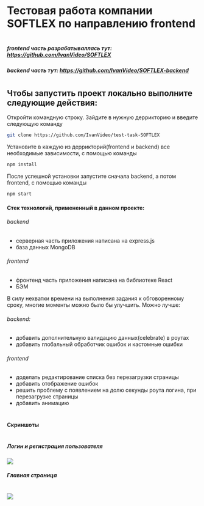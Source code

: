 # Тестовая работа компании SOFTLEX по направлению frontend
#
##### frontend часть разрабатываллась тут: https://github.com/IvanVideo/SOFTLEX
##### backend часть тут: https://github.com/IvanVideo/SOFTLEX-backend
#
## Чтобы запустить проект локально выполните следующие действия:
Откройти командную строку. Зайдите в нужную деррикторию и введите следующую команду
```sh
git clone https://github.com/IvanVideo/test-task-SOFTLEX
```
Установите в каждую из деррикторий(frontend и backend) все необходимые зависимости, с помощью команды
```sh
npm install
```
После успешной установки запустите сначала backend, а потом frontend, с помощью команды
```sh
npm start
```
#### Стек технологий, примененный в данном проекте:
###### backend
* серверная часть приложения написана на express.js
* база данных MongoDB
###### frontend
* фронтенд часть приложения написана на библиотеке React
* БЭМ

В силу нехватки времени на выполнения задания к обговоренному сроку, многие моменты можно было бы улучшить. Можно лучше:
###### backend:
* добавить дополнительную валидацию данных(celebrate) в роутах
* добавить глобальный обработчик ошибок и кастомные ошибки
###### frontend
* доделать редактирование списка без перезагрузки страницы
* добавить отображение ошибок
* решить проблему с появлением на долю секунды роута логина, при перезагрузке страницы
* добавить анимацию
#
#### Скриншоты
#
##### Логин и регистрация пользователя 
![](https://sun9-14.userapi.com/impg/_kgqKnOS0YKqxyUyH9fQS7Z_IjxIe0AzZmHWCw/vrD8Rr5Fz_o.jpg?size=766x835&quality=95&sign=4bb783dca10792e20140a155964c2a3d&type=album)
##### Главная страница 
#
![](https://sun9-5.userapi.com/impg/JmrEebNJeWOZ9EuT1RLqZAzyhMyc4FdqpvNJlw/YZ4ms4rlCcw.jpg?size=2144x817&quality=95&sign=d6f0f5d76ca93633011b7e8b2d649ed5&type=album)
